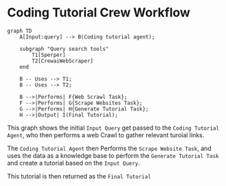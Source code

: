 # Coding Tutorial Crew Workflow

```mermaid
graph TD
    A[Input:query] --> B(Coding tutorial agent);

    subgraph "Query search tools"
        T1[Sperper]
        T2[CrewaiWebScraper]
    end

    B -- Uses --> T1;
    B -- Uses --> T2;

    B -->|Performs| F{Web Scrawl Task};
    F -->|Performs| G{Scrape Websites Task};
    G -->|Performs| H{Generate Tutorial Task};
    H -->|Output| I(Final Tutorial);
```

This graph shows the initial `Input Query` get passed to the `Coding Tutorial Agent`, who then performs a web Crawl to gather relevant turoial links.

The `Coding Tutorial Agent` then Performs the `Scrape Website Task`, and uses the data as a knowledge base to perform the `Generate Tutorial Task` and create a tutorial based on the `Input Query`.

This tutorial is then returned as the `Final Tutorial`